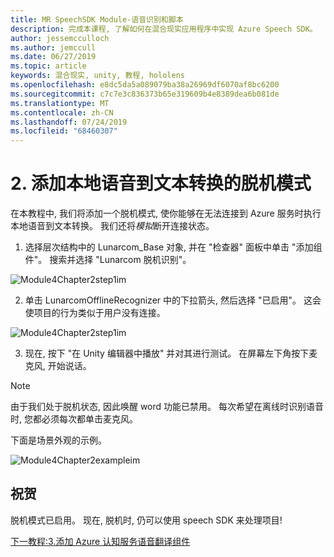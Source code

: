 ```yaml
---
title: MR SpeechSDK Module-语音识别和脚本
description: 完成本课程, 了解如何在混合现实应用程序中实现 Azure Speech SDK。
author: jessemcculloch
ms.author: jemccull
ms.date: 06/27/2019
ms.topic: article
keywords: 混合现实, unity, 教程, hololens
ms.openlocfilehash: e8dc5da5a089079ba38a26969df6070af8bc6200
ms.sourcegitcommit: c7c7e3c836373b65e319609b4e8389dea6b081de
ms.translationtype: MT
ms.contentlocale: zh-CN
ms.lasthandoff: 07/24/2019
ms.locfileid: "68460307"
---
```

# <a name="2----adding-an-offline-mode-for-local-speech-to-text-translation"></a>2.  添加本地语音到文本转换的脱机模式

在本教程中, 我们将添加一个脱机模式, 使你能够在无法连接到 Azure 服务时执行本地语音到文本转换。 我们还将*模拟*断开连接状态。

1. 选择层次结构中的 Lunarcom_Base 对象, 并在 "检查器" 面板中单击 "添加组件"。 搜索并选择 "Lunarcom 脱机识别"。

![Module4Chapter2step1im](images/module4chapter2step1im.PNG)

2. 单击 LunarcomOfflineRecognizer 中的下拉箭头, 然后选择 "已启用"。 这会使项目的行为类似于用户没有连接。 

![Module4Chapter2step1im](images/module4chapter2step2im.PNG)

3. 现在, 按下 "在 Unity 编辑器中播放" 并对其进行测试。 在屏幕左下角按下麦克风, 开始说话。 

> [!NOTE]
> 由于我们处于脱机状态, 因此唤醒 word 功能已禁用。 每次希望在离线时识别语音时, 您都必须每次都单击麦克风。 

下面是场景外观的示例。

![Module4Chapter2exampleim](images/module4chapter2exampleim.PNG)

## <a name="congratulations"></a>祝贺

脱机模式已启用。 现在, 脱机时, 仍可以使用 speech SDK 来处理项目! 


[下一教程:3.添加 Azure 认知服务语音翻译组件](mrlearning-speechSDK-ch3.md)

